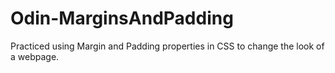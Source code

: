 # Odin-MarginsAndPadding
Practiced using Margin and Padding properties in CSS to change the look of a webpage.
